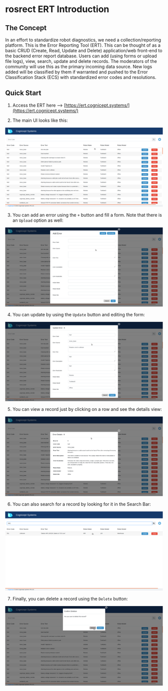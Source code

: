 # rosrect ERT Introduction

## The Concept

In an effort to standardize robot diagnostics, we need a collection/reporting platform. This is the Error Reporting Tool (ERT). This can be thought of as a basic CRUD (Create, Read, Update and Delete) application/web front-end to the backend error report database. Users can add (using forms or upload file logs), view, search, update and delete records. The moderators of the community will use this as the primary incoming data source. New logs added will be classified by them if warranted and pushed to the Error Classification Stack (ECS) with standardized error codes and resolutions.

## Quick Start

1. Access the ERT here --> [https://ert.cognicept.systems/](https://ert.cognicept.systems/)

2. The main UI looks like this:

![alt text](images/ERT_MainWindow.png "Main UI")

3. You can add an error using the `+` button and fill a form. Note that there is an `Upload` option as well:

![alt text](images/ERT_AddError.png "Add")

4. You can update by using the `Update` button and editing the form:

![alt text](images/ERT_Update.png "Update")

5. You can view a record just by clicking on a row and see the details view:

![alt text](images/ERT_ErrorDetails.png "Read/View")

6. You can also search for a record by looking for it in the Search Bar:

![alt text](images/ERT_Search.png "Search")

7. Finally, you can delete a record using the `Delete` button:

![alt text](images/ERT_Delete.png "Delete")